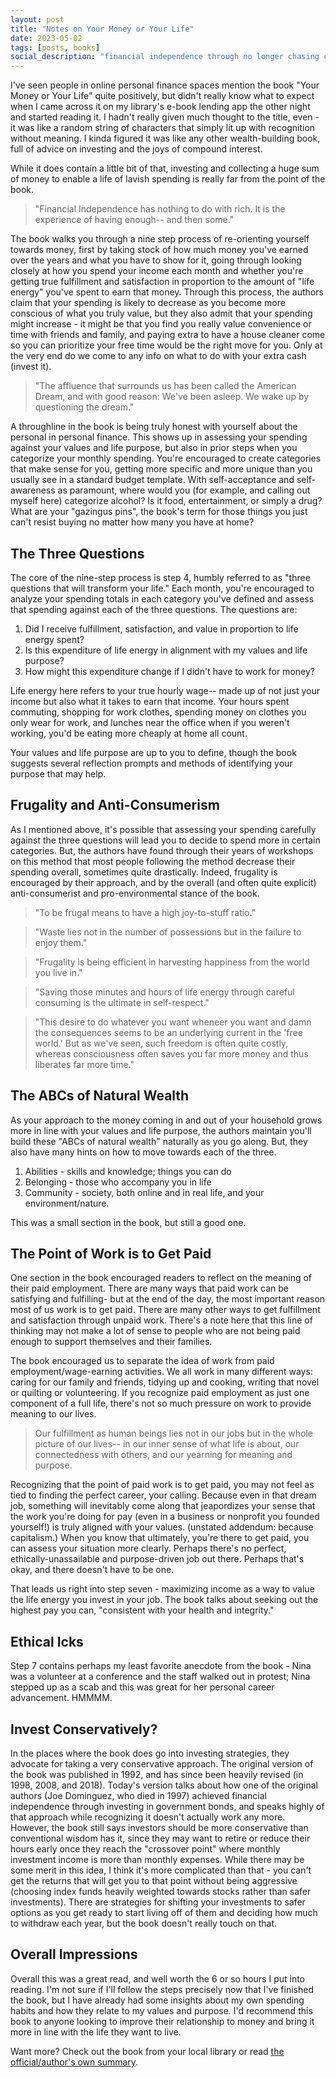 ```yaml
---
layout: post
title: "Notes on Your Money or Your Life"
date: 2023-05-02
tags: [posts, books]
social_description: "financial independence through no longer chasing consumption"
---
```


I've seen people in online personal finance spaces mention the book "Your Money or Your Life" quite positively, but didn't really know what to expect when I came across it on my library's e-book lending app the other night and started reading it. I hadn't really given much thought to the title, even - it was like a random string of characters that simply lit up with recognition without meaning. I kinda figured it was like any other wealth-building book, full of advice on investing and the joys of compound interest. 

While it does contain a little bit of that, investing and collecting a huge sum of money to enable a life of lavish spending is really far from the point of the book. 

> "Financial Independence has nothing to do with rich. It is the experience of having enough-- and then some."

The book walks you through a nine step process of re-orienting yourself towards money, first by taking stock of how much money you've earned over the years and what you have to show for it, going through looking closely at how you spend your income each month and whether you're getting true fulfillment and satisfaction in proportion to the amount of "life energy" you've spent to earn that money. Through this process, the authors claim that your spending is likely to decrease as you become more conscious of what you truly value, but they also admit that your spending might increase - it might be that you find you really value convenience or time with friends and family, and paying extra to have a house cleaner come so you can prioritize your free time would be the right move for you. Only at the very end do we come to any info on what to do with your extra cash (invest it).

> "The affluence that surrounds us has been called the American Dream, and with good reason: We've been asleep. We wake up by questioning the dream."

A throughline in the book is being truly honest with yourself about the personal in personal finance. This shows up in assessing your spending against your values and life purpose, but also in prior steps when you categorize your monthly spending. You're encouraged to create categories that make sense for you, getting more specific and more unique than you usually see in a standard budget template. With self-acceptance and self-awareness as paramount, where would you (for example, and calling out myself here) categorize alcohol? Is it food, entertainment, or simply a drug? What are your "gazingus pins", the book's term for those things you just can't resist buying no matter how many you have at home? 

## The Three Questions

The core of the nine-step process is step 4, humbly referred to as "three questions that will transform your life." Each month, you're encouraged to analyze your spending totals in each category you've defined and assess that spending against each of the three questions.  The questions are: 

1. Did I receive fulfillment, satisfaction, and value in proportion to life energy spent?
2. Is this expenditure of life energy in alignment with my values and life purpose?
3. How might this expenditure change if I didn't have to work for money? 

Life energy here refers to your true hourly wage-- made up of not just your income but also what it takes to earn that income. Your hours spent commuting, shopping for work clothes, spending money on clothes you only wear for work, and lunches near the office when if you weren't working, you'd be eating more cheaply at home all count. 

Your values and life purpose are up to you to define, though the book suggests several reflection prompts and methods of identifying your purpose that may help. 

## Frugality and Anti-Consumerism

As I mentioned above, it's possible that assessing your spending carefully against the three questions will lead you to decide to spend more in certain categories. But, the authors have found through their years of workshops on this method that most people following the method decrease their spending overall, sometimes quite drastically. Indeed,  frugality is encouraged by their approach, and by the overall (and often quite explicit) anti-consumerist and pro-environmental stance of the book. 

> "To be frugal means to have a high joy-to-stuff ratio."

> "Waste lies not in the number of possessions but in the failure to enjoy them." 

> "Frugality is being efficient in harvesting happiness from the world you live in."

> "Saving those minutes and hours of life energy through careful consuming is the ultimate in self-respect."

> "This desire to do whatever you want wheneer you want and damn the consequences seems to be an underlying current in the 'free world.' But as we've seen, such freedom is often quite costly, whereas consciousness often saves you far more money and thus liberates far more time." 

## The ABCs of Natural Wealth

As your approach to the money coming in and out of your household grows more in line with your values and life purpose, the authors maintain you'll build these "ABCs of natural wealth" naturally as you go along. But, they also have many hints on how to move towards each of the three. 

1. Abilities - skills and knowledge; things you can do
2. Belonging - those who accompany you in life
3. Community - society, both online and in real life, and your environment/nature. 

This was a small section in the book, but still a good one. 

## The Point of Work is to Get Paid

One section in the book encouraged readers to reflect on the meaning of their paid employment. There are many ways that paid work can be satisfying and fulfilling- but at the end of the day, the most important reason most of us work is to get paid. There are many other ways to get fulfillment and satisfaction through unpaid work. There's a note here that this line of thinking may not make a lot of sense to people who are not being paid enough to support themselves and their families. 

The book encouraged us to separate the idea of work from paid employment/wage-earning activities. We all work in many different ways: caring for our family and friends, tidying up and cooking, writing that novel or quilting or volunteering. If you recognize paid employment as just one component of a full life, there's not so much pressure on work to provide meaning to our lives.

> Our fulfillment as human beings lies not in our jobs but in the whole picture of our lives-- in our inner sense of what life is about, our connectedness with others, and our yearning for meaning and purpose. 

Recognizing that the point of paid work is to get paid, you may not feel as tied to finding the perfect career, your calling. Because even in that dream job, something will inevitably come along that jeapordizes your sense that the work you're doing for pay (even in a business or nonprofit you founded yourself!) is truly aligned with your values. (unstated addendum: because capitalism.) When you know that ultimately, you're there to get paid, you can assess your situation more clearly. Perhaps there's no perfect, ethically-unassailable and purpose-driven job out there. Perhaps that's okay, and there doesn't have to be one. 

That leads us right into step seven - maximizing income as a way to value the life energy you invest in your job. The book talks about seeking out the highest pay you can, "consistent with your health and integrity." 

## Ethical Icks
Step 7 contains perhaps my least favorite anecdote from the book - Nina was a volunteer at a conference and the staff walked out in protest; Nina stepped up as a scab and this was great for her personal career advancement. HMMMM. 

## Invest Conservatively?
In the places where the book does go into investing strategies, they advocate for taking a very conservative approach. The original version of the book was published in 1992, and has since been heavily revised (in 1998, 2008, and 2018). Today's version talks about how one of the original authors (Joe Dominguez, who died in 1997) achieved financial independence through investing in government bonds, and speaks highly of that approach while recognizing it doesn't actually work any more. However, the book still says investors should be more conservative than conventional wisdom has it, since they may want to retire or reduce their hours early once they reach the "crossover point" where monthly investment income is more than monthly expenses. While there may be some merit in this idea, I think it's more complicated than that - you can't get the returns that will get you to that point without being aggressive (choosing index funds heavily weighted towards stocks rather than safer investments). There are strategies for shifting your investments to safer options as you get ready to start living off of them and deciding how much to withdraw each year, but the book doesn't really touch on that. 

## Overall Impressions
Overall this was a great read, and well worth the 6 or so hours I put into reading. I'm not sure if I'll follow the steps precisely now that I've finished the book, but I have already had some insights about my own spending habits and how they relate to my values and purpose. I'd recommend this book to anyone looking to improve their relationship to money and bring it more in line with the life they want to live.

Want more? Check out the book from your local library or read [the official/author's own summary](https://yourmoneyoryourlife.com/book-summary/).


